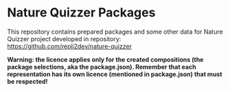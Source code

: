 # Nature Quizzer Packages

This repository contains prepared packages and some other data for Nature Quizzer project developed in repository: https://github.com/repli2dev/nature-quizzer

**Warning: the licence applies only for the created compositions (the package selections, aka the package.json). Remember that each representation has its own licence (mentioned in package.json) that must be respected!**
